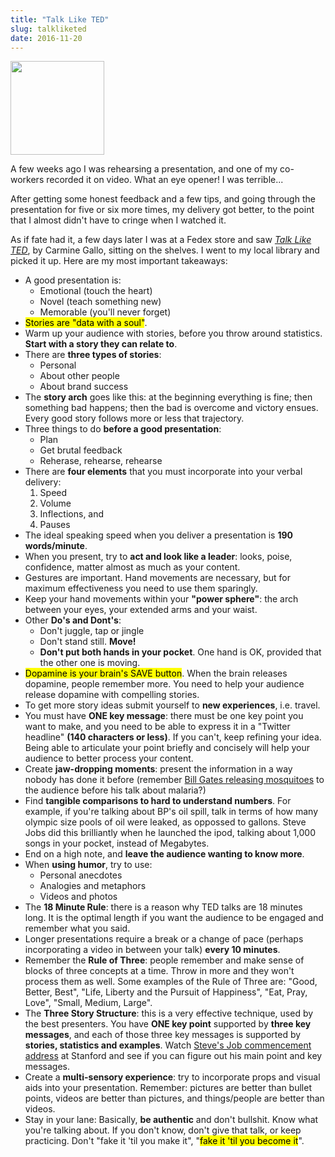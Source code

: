 ```yaml
---
title: "Talk Like TED"
slug: talkliketed
date: 2016-11-20
---
```


<img src="/img/ted.jpg" width="150px">

A few weeks ago I was rehearsing a presentation, and one of my co-workers recorded it on video. What an eye opener! I was terrible... 

After getting some honest feedback and a few tips, and going through the presentation for five or six more times, my delivery got better, to the point that I almost didn't have to cringe when I watched it.

As if fate had it, a few days later I was at a Fedex store and saw [*Talk Like TED*](https://www.carminegallo.com/books/talk-like-ted/), by Carmine Gallo, sitting on the shelves. I went to my local library and picked it up. Here are my most important takeaways:

* A good presentation is:
	* Emotional (touch the heart)
	* Novel (teach something new)
	* Memorable (you'll never forget)
* <mark>Stories are "data with a soul"</mark>.
* Warm up your audience with stories, before you throw around statistics. **Start with a story they can relate to**.
* There are **three types of stories**:
	* Personal
	* About other people
	* About brand success
* The **story arch** goes like this: at the beginning everything is fine; then something bad happens; then the bad is overcome and victory ensues. Every good story follows more or less that trajectory.
* Three things to do **before a good presentation**:
	* Plan
	* Get brutal feedback
	* Reherase, rehearse, rehearse
* There are **four elements** that you must incorporate into your verbal delivery:
	1. Speed
	2. Volume
	3. Inflections, and
	4. Pauses
* The ideal speaking speed when you deliver a presentation is **190 words/minute**.
* When you present, try to **act and look like a leader**: looks, poise, confidence, matter almost as much as your content.
* Gestures are important. Hand movements are necessary, but for maximum effectiveness you need to use them sparingly.
* Keep your hand movements within your **"power sphere"**: the arch between your eyes, your extended arms and your waist.
* Other **Do's and Dont's**:
	* Don't juggle, tap or jingle
	* Don't stand still. **Move!**
	* **Don't put both hands in your pocket**. One hand is OK, provided that the other one is moving.
* <mark>Dopamine is your brain's SAVE button</mark>. When the brain releases dopamine, people remember more. You need to help your audience release dopamine with compelling stories.
* To get more story ideas submit yourself to **new experiences**, i.e. travel.
* You must have **ONE key message**: there must be one key point you want to make, and you need to be able to express it in a "Twitter headline" **(140 characters or less)**. If you can't, keep refining your idea. Being able to articulate your point briefly and concisely will help your audience to better process your content.
* Create **jaw-dropping moments**: present the information in a way nobody has done it before (remember [Bill Gates releasing mosquitoes](https://www.ted.com/talks/bill_gates_unplugged) to the audience before his talk about malaria?)
* Find **tangible comparisons to hard to understand numbers**. For example, if you're talking about BP's oil spill, talk in terms of how many olympic size pools of oil were leaked, as oppossed to gallons. Steve Jobs did this brilliantly when he launched the ipod, talking about 1,000 songs in your pocket, instead of Megabytes.
* End on a high note, and **leave the audience wanting to know more**.
* When **using humor**, try to use:
	* Personal anecdotes
	* Analogies and metaphors
	* Videos and photos
* The **18 Minute Rule**: there is a reason why TED talks are 18 minutes long. It is the optimal length if you want the audience to be engaged and remember what you said.
* Longer presentations require a break or a change of pace (perhaps incorporating a video in between your talk) **every 10 minutes**.
* Remember the **Rule of Three**: people remember and make sense of blocks of three concepts at a time. Throw in more and they won't process them as well. Some examples of the Rule of Three are: "Good, Better, Best", "Life, Liberty and the Pursuit of Happiness", "Eat, Pray, Love", "Small, Medium, Large".
* The **Three Story Structure**: this is a very effective technique, used by the best presenters. You have **ONE key point** supported by **three key messages**, and each of those three key messages is supported by **stories, statistics and examples**. Watch [Steve's Job commencement address](http://news.stanford.edu/2005/06/14/jobs-061505/) at Stanford and see if you can figure out his main point and key messages.
* Create a **multi-sensory experience**: try to incorporate props and visual aids into your presentation. Remember: pictures are better than bullet points, videos are better than pictures, and things/people are better than videos.
* Stay in your lane: Basically, **be authentic** and don't bullshit. Know what you're talking about. If you don't know, don't give that talk, or keep practicing. Don't "fake it 'til you make it", "<mark>fake it 'til you become it</mark>".
